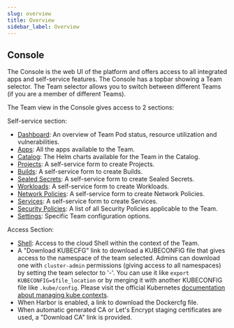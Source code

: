 ```yaml
---
slug: overview
title: Overview
sidebar_label: Overview
---
```


<!-- ![Console apps](img/apps.png) -->

## Console

The Console is the web UI of the platform and offers access to all integrated apps and self-service features. The Console has a topbar showing a Team selector. The Team selector allows you to switch between different Teams (if you are a member of different Teams).

The Team view in the Console gives access to 2 sections:

Self-service section:

- [Dashboard](dashboard.md): An overview of Team Pod status, resource utilization and vulnerabilities.
- [Apps](apps.md): All the apps available to the Team.
- [Catalog](catalog.md): The Helm charts available for the Team in the Catalog.
- [Projects](projects.md): A self-service form to create Projects.
- [Builds](builds.md): A self-service form to create Builds.
- [Sealed Secrets](sealed-secrets.md): A self-service form to create Sealed Secrets.
- [Workloads](workloads.md): A self-service form to create Workloads.
- [Network Policies](netpols.md): A self-service form to create Network Policies.
- [Services](services.md): A self-service form to create Services.
- [Security Policies](security-policies.md): A list of all Security Policies applicable to the Team.
- [Settings](settings.md): Specific Team configuration options.

Access Section:

- [Shell](shell.md): Access to the cloud Shell within the context of the Team.
- A "Download KUBECFG" link to download a KUBECONFIG file that gives access to the namespace of the team selected. Admins can download one with `cluster-admin` permissions (giving access to all namespaces) by setting the team selector to '-'. You can use it like `export KUBECONFIG=$file_location` or by merging it with another KUBECONFIG file like `.kube/config`. Please visit the official Kubernetes [documentation about managing kube contexts](https://kubernetes.io/docs/concepts/configuration/organize-cluster-access-kubeconfig/).
- When Harbor is enabled, a link to download the Dockercfg file.
- When automatic generated CA or Let's Encrypt staging certificates are used, a "Download CA" link is provided.

